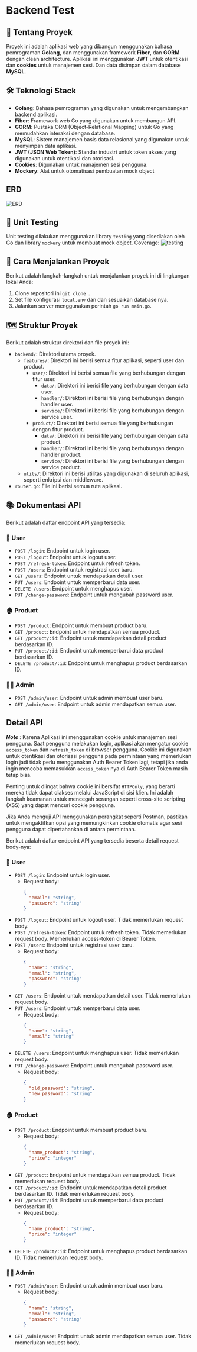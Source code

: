 # Backend Test

## 📑 Tentang Proyek
Proyek ini adalah aplikasi web yang dibangun menggunakan bahasa pemrograman **Golang**, dan menggunakan framework **Fiber**, dan **GORM** dengan clean architecture. Aplikasi ini menggunakan **JWT** untuk otentikasi dan **cookies** untuk manajemen sesi. Dan data disimpan dalam database **MySQL**.

## 🛠️ Teknologi Stack
- **Golang**: Bahasa pemrograman yang digunakan untuk mengembangkan backend aplikasi.
- **Fiber**: Framework web Go yang digunakan untuk membangun API.
- **GORM**: Pustaka ORM (Object-Relational Mapping) untuk Go yang memudahkan interaksi dengan database.
- **MySQL**: Sistem manajemen basis data relasional yang digunakan untuk menyimpan data aplikasi.
- **JWT (JSON Web Token)**: Standar industri untuk token akses yang digunakan untuk otentikasi dan otorisasi.
- **Cookies**: Digunakan untuk manajemen sesi pengguna.
- **Mockery**: Alat untuk otomatisasi pembuatan mock object

## ERD 
![ERD](docs/erd.png)

## 🧪 Unit Testing
Unit testing dilakukan menggunakan library `testing` yang disediakan oleh Go dan library `mockery` untuk membuat mock object. Coverage:
![testing](docs/screenshot-1713766773073.png)

## 🚀 Cara Menjalankan Proyek
Berikut adalah langkah-langkah untuk menjalankan proyek ini di lingkungan lokal Anda:

1. Clone repositori ini `git clone `.
3. Set file konfigurasi `local.env` dan dan sesuaikan database nya.
4. Jalankan server menggunakan perintah `go run main.go`.

## 🗺️ Struktur Proyek
Berikut adalah struktur direktori dan file proyek ini:

- `backend/`: Direktori utama proyek.
    - `features/`: Direktori ini berisi semua fitur aplikasi, seperti user dan product.
        - `user/`: Direktori ini berisi semua file yang berhubungan dengan fitur user.
            - `data/`: Direktori ini berisi file yang berhubungan dengan data user.
            - `handler/`: Direktori ini berisi file yang berhubungan dengan handler user.
            - `service/`: Direktori ini berisi file yang berhubungan dengan service user.
        - `product/`: Direktori ini berisi semua file yang berhubungan dengan fitur product.
            - `data/`: Direktori ini berisi file yang berhubungan dengan data product.
            - `handler/`: Direktori ini berisi file yang berhubungan dengan handler product.
            - `service/`: Direktori ini berisi file yang berhubungan dengan service product.
    - `utils/`: Direktori ini berisi utilitas yang digunakan di seluruh aplikasi, seperti enkripsi dan middleware.
- `router.go`: File ini berisi semua rute aplikasi.

## 📚 Dokumentasi API
Berikut adalah daftar endpoint API yang tersedia:

### 👤 User
- `POST /login`: Endpoint untuk login user.
- `POST /logout`: Endpoint untuk logout user.
- `POST /refresh-token`: Endpoint untuk refresh token.
- `POST /users`: Endpoint untuk registrasi user baru.
- `GET /users`: Endpoint untuk mendapatkan detail user.
- `PUT /users`: Endpoint untuk memperbarui data user.
- `DELETE /users`: Endpoint untuk menghapus user.
- `PUT /change-password`: Endpoint untuk mengubah password user.

### 🏠 Product
- `POST /product`: Endpoint untuk membuat product baru.
- `GET /product`: Endpoint untuk mendapatkan semua product.
- `GET /product/:id`: Endpoint untuk mendapatkan detail product berdasarkan ID.
- `PUT /product/:id`: Endpoint untuk memperbarui data product berdasarkan ID.
- `DELETE /product/:id`: Endpoint untuk menghapus product berdasarkan ID.

### 👮‍♂️ Admin
- `POST /admin/user`: Endpoint untuk admin membuat user baru.
- `GET /admin/user`: Endpoint untuk admin mendapatkan semua user.

## Detail API

***Note*** : Karena Aplikasi ini menggunakan cookie untuk manajemen sesi pengguna. Saat pengguna melakukan login, aplikasi akan mengatur cookie `access_token` dan `refresh_token` di browser pengguna. Cookie ini digunakan untuk otentikasi dan otorisasi pengguna pada permintaan yang memerlukan login jadi tidak perlu menggunakan Auth Bearer Token lagi, tetapi jika anda ingin mencoba memasukkan `access_token` nya di Auth Bearer Token masih tetap bisa. 

Penting untuk diingat bahwa cookie ini bersifat `HTTPOnly`, yang berarti mereka tidak dapat diakses melalui JavaScript di sisi klien. Ini adalah langkah keamanan untuk mencegah serangan seperti cross-site scripting (XSS) yang dapat mencuri cookie pengguna.

Jika Anda menguji API menggunakan perangkat seperti Postman, pastikan untuk mengaktifkan opsi yang memungkinkan cookie otomatis agar sesi pengguna dapat dipertahankan di antara permintaan.

Berikut adalah daftar endpoint API yang tersedia beserta detail request body-nya:

### 👤 User
- `POST /login`: Endpoint untuk login user.
  - Request body:
    ```json
    {
      "email": "string",
      "password": "string"
    }
    ```
- `POST /logout`: Endpoint untuk logout user. Tidak memerlukan request body.
- `POST /refresh-token`: Endpoint untuk refresh token. Tidak memerlukan request body. Memerlukan access-token di Bearer Token.
- `POST /users`: Endpoint untuk registrasi user baru.
  - Request body:
    ```json
    {
      "name": "string",
      "email": "string",
      "password": "string"
    }
    ```
- `GET /users`: Endpoint untuk mendapatkan detail user. Tidak memerlukan request body.
- `PUT /users`: Endpoint untuk memperbarui data user.
  - Request body:
    ```json
    {
      "name": "string",
      "email": "string"
    }
    ```
- `DELETE /users`: Endpoint untuk menghapus user. Tidak memerlukan request body.
- `PUT /change-password`: Endpoint untuk mengubah password user.
  - Request body:
    ```json
    {
      "old_password": "string",
      "new_password": "string"
    }
    ```

### 🏠 Product
- `POST /product`: Endpoint untuk membuat product baru.
  - Request body:
    ```json
    {
      "name_product": "string",
      "price": "integer"
    }
    ```
- `GET /product`: Endpoint untuk mendapatkan semua product. Tidak memerlukan request body.
- `GET /product/:id`: Endpoint untuk mendapatkan detail product berdasarkan ID. Tidak memerlukan request body.
- `PUT /product/:id`: Endpoint untuk memperbarui data product berdasarkan ID.
  - Request body:
    ```json
    {
      "name_product": "string",
      "price": "integer"
    }
    ```
- `DELETE /product/:id`: Endpoint untuk menghapus product berdasarkan ID. Tidak memerlukan request body.

### 👮‍♂️ Admin
- `POST /admin/user`: Endpoint untuk admin membuat user baru.
  - Request body:
    ```json
    {
      "name": "string",
      "email": "string",
      "password": "string"
    }
    ```
- `GET /admin/user`: Endpoint untuk admin mendapatkan semua user. Tidak memerlukan request body.
